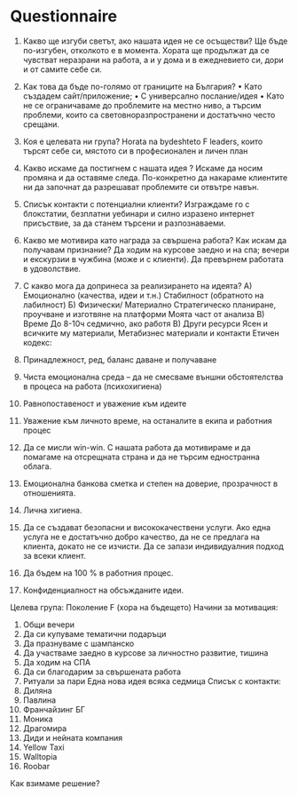 # Questionnaire
1.	Какво ще изгуби светът, ако нашата идея не се осъществи?
Ще бъде по-изгубен, отколкото е в момента.  Хората ще продължат да се чувстват неразрани на работа, а и у дома и в ежедневието си, дори и от самите себе си.
2.	Как това да бъде по-голямо от границите на България?
•	Като създадем сайт/приложение;
•	С универсално послание/идея
•	Като не се ограничаваме до проблемите на местно ниво, а търсим проблеми, които са световноразпространени и достатъчно често срещани.

3.	Коя е целевата ни група?
Horata na bydeshteto 
F leaders, които търсят себе си, мястото си в професионален и личен план
4.	Какво искаме да постигнем с нашата идея ?
Искаме да носим промяна и да оставяме следа. По-конкретно да накараме клиентите ни да започнат да разрешават проблемите си отвътре навън.
5.	Списък контакти с потенциални клиенти?
Изграждаме го с блокстатии, безплатни уебинари и силно изразено интернет присъствие, за да станем търсени и разпознаваеми.

6.	Какво ме мотивира като награда за свършена работа? Как искам да получавам признание?
Да ходим на курсове заедно и на спа; вечери и екскурзии в чужбина (може и с клиенти).
Да превърнем работата в удоволствие.

7.	С какво мога да допринеса за реализирането на идеята?
А) Емоционално (качества, идеи и т.н.)
Стабилност (обратното на лабилност)
Б) Физически/ Материално
Стратегическо планиране, проучване и изготвяне на платформи
Моята част от анализа
В) Време
До 8-10ч седмично, ако работя
В) Други ресурси
Ясен и всичките му материали, Метабизнес материали и контакти
Етичен кодекс:
1.	Принадлежност, ред, баланс даване и получаване
2.	Чиста емоционална среда – да не смесваме външни обстоятелства в процеса на работа (психохигиена)
3.	Равнопоставеност и уважение към идеите
4.	Уважение към личното време, на останалите в екипа и работния процес
5.	Да се мисли win-win. С нашата работа да мотивираме и да помагаме на отсрещната страна и да не търсим едностранна облага.
6.	Емоционална банкова сметка и степен на доверие, прозрачност в отношенията.
7.	Лична хигиена.
8.	Да се създават безопасни и висококачествени услуги. Ако една услуга не е достатъчно добро качество, да не се предлага на клиента, докато не се изчисти. Да се запази индивидуалния подход за всеки клиент.
9.	Да бъдем на 100 % в работния процес.
10.	Конфиденциалност на обсъжданите идеи.

Целева група: Поколение F (хора на бъдещето)
Начини за мотивация:
1.	Общи вечери
2.	Да си купуваме тематични подаръци
3.	Да празнуваме с шампанско
4.	Да участваме заедно в курсове за личностно развитие, тишина
5.	Да ходим на СПА
6.	Да си благодарим за свършената работа
7.	Ритуали за пари
Една нова идея всяка седмица
Списък с контакти:
1.	Диляна 
2.	Павлина
3.	Франчайзинг БГ
4.	Моника
5.	Драгомира
6.	Диди и нейната компания
7.	Yellow Taxi
8.	Walltopia
9.	Roobar


Как взимаме решение?

